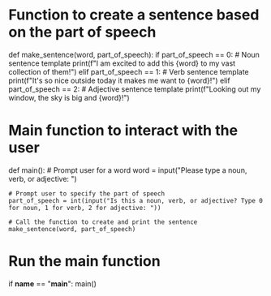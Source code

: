 <!-- Problem Statement
Implement the helper function make_sentence(word, part_of_speech) which will take a string word and an integer part_of_speech as parameters and, depending on the part of speech, place the word into one of three sentence templates (or one from your imagination!):

If part_of_speech is 0, we will assume the word is a noun and use the template: "I am excited to add this ____ to my vast collection of them!"

If part_of_speech is 1, we will assume the word is a verb use the template: "It's so nice outside today it makes me want to ____!"

If part_of_speech is 2, we will assume the word is an adjective and use the template: "Looking out my window, the sky is big and ____!" make_sentence(word, part_of_speech) should not return anything, just print the correct sentence with the word filled in the blank.

Here's a sample run of the program (user input is in blue):

Please type a noun, verb, or adjective: groovy Is this a noun, verb, or adjective? Type 0 for noun, 1 for verb, 2 for adjective: 2 Looking out my window, the sky is big and groovy! -->

# Function to create a sentence based on the part of speech
def make_sentence(word, part_of_speech):
    if part_of_speech == 0:
        # Noun sentence template
        print(f"I am excited to add this {word} to my vast collection of them!")
    elif part_of_speech == 1:
        # Verb sentence template
        print(f"It's so nice outside today it makes me want to {word}!")
    elif part_of_speech == 2:
        # Adjective sentence template
        print(f"Looking out my window, the sky is big and {word}!")

# Main function to interact with the user
def main():
    # Prompt user for a word
    word = input("Please type a noun, verb, or adjective: ")
    
    # Prompt user to specify the part of speech
    part_of_speech = int(input("Is this a noun, verb, or adjective? Type 0 for noun, 1 for verb, 2 for adjective: "))
    
    # Call the function to create and print the sentence
    make_sentence(word, part_of_speech)

# Run the main function
if __name__ == "__main__":
    main()
